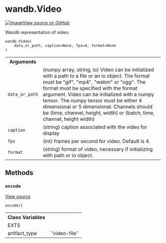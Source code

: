 # wandb.Video

<!-- Insert buttons and diff -->


[![Image](https://www.tensorflow.org/images/GitHub-Mark-32px.png)View source on GitHub](https://www.github.com/wandb/client/tree/master/wandb/data_types.py#L1212-L1368)



Wandb representation of video.

<pre>
<code>wandb.Video(
    data_or_path, caption=None, fps=4, format=None
)
</code></pre>



<!-- Placeholder for "Used in" -->


<!-- Tabular view -->
 <table>
<tr><th>Arguments</th></tr>
<tr>
<td>
<code>data_or_path</code>
</td>
<td>
(numpy array, string, io)
Video can be initialized with a path to a file or an io object.
The format must be "gif", "mp4", "webm" or "ogg".
The format must be specified with the format argument.
Video can be initialized with a numpy tensor.
The numpy tensor must be either 4 dimensional or 5 dimensional.
Channels should be (time, channel, height, width) or
(batch, time, channel, height width)
</td>
</tr><tr>
<td>
<code>caption</code>
</td>
<td>
(string) caption associated with the video for display
</td>
</tr><tr>
<td>
<code>fps</code>
</td>
<td>
(int) frames per second for video. Default is 4.
</td>
</tr><tr>
<td>
<code>format</code>
</td>
<td>
(string) format of video, necessary if initializing with path or io object.
</td>
</tr>
</table>



## Methods

<h3 id="encode"><code>encode</code></h3>

<a target="_blank" href="https://www.github.com/wandb/client/tree/master/wandb/data_types.py#L1273-L1295">View source</a>

<pre>
<code>encode()
</code></pre>








<!-- Tabular view -->
 <table>
<tr><th>Class Variables</th></tr>
<tr>
<td>
EXTS<a id="EXTS"></a>
</td>
<td>

</td>
</tr><tr>
<td>
artifact_type<a id="artifact_type"></a>
</td>
<td>
`'video-file'`
</td>
</tr>
</table>

